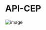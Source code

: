 # API-CEP

![image](https://user-images.githubusercontent.com/88407056/179806814-e7f8c2db-706a-4742-bf4b-ef4a68f06372.png)
